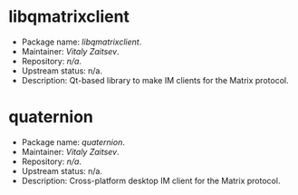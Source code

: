 libqmatrixclient
================

 * Package name:		*libqmatrixclient*.
 * Maintainer:			*Vitaly Zaitsev*.
 * Repository:			*n/a*.
 * Upstream status:		n/a.
 * Description:			Qt-based library to make IM clients for the Matrix protocol.

quaternion
================

 * Package name:		*quaternion*.
 * Maintainer:			*Vitaly Zaitsev*.
 * Repository:			*n/a*.
 * Upstream status:		n/a.
 * Description:			Cross-platform desktop IM client for the Matrix protocol.
